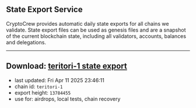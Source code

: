 ## State Export Service
CryptoCrew provides automatic daily state exports for all chains we validate. State export files can be used as genesis files and are a snapshot of the current blockchain state, including all validators, accounts, balances and delegations.

---
**Download: [teritori-1 state export](https://dl-eu2.ccvalidators.com/SERVICE/teritori/teritori-1_export_13784455.json)**
---

- last updated: Fri Apr 11 2025 23:46:11
- chain id: `teritori-1`
- export height: `13784455`
- use for: airdrops, local tests, chain recovery
